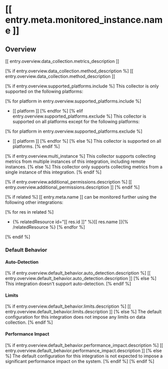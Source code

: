 # [[ entry.meta.monitored_instance.name ]]

## Overview

[[ entry.overview.data_collection.metrics_description ]]

[% if entry.overview.data_collection.method_description %]
[[ entry.overview.data_collection.method_description ]]

[% if entry.overview.supported_platforms.include %]
This collector is only supported on the following platforms:

[% for platform in entry.overview.supported_platforms.include %]
- [[ platform ]]
[% endfor %]
[% elif entry.overview.supported_platforms.exclude %]
This collector is supported on all platforms except for the following platforms:

[% for platform in entry.overview.supported_platforms.exclude %]
- [[ platform ]]
[% endfor %]
[% else %]
This collector is supported on all platforms.
[% endif %]

[% if entry.overview.multi_instance %]
This collector supports collecting metrics from multiple instances of this integration, including remote instances.
[% else %]
This collector only supports collecting metrics from a single instance of this integration.
[% endif %]

[% if entry.overview.additional_permissions.description %]
[[ entry.overview.additional_permissions.description ]]
[% endif %]

[% if related %]
[[ entry.meta.name ]] can be monitored further using the following other integrations:

[% for res in related %]
- {% relatedResource id="[[ res.id ]]" %}[[ res.name ]]{% /relatedResource %}
[% endfor %]

[% endif %]
### Default Behavior

#### Auto-Detection

[% if entry.overview.default_behavior.auto_detection.description %]
[[ entry.overview.default_behavior.auto_detection.description ]]
[% else %]
This integration doesn't support auto-detection.
[% endif %]

#### Limits

[% if entry.overview.default_behavior.limits.description %]
[[ entry.overview.default_behavior.limits.description ]]
[% else %]
The default configuration for this integration does not impose any limits on data collection.
[% endif %]

#### Performance Impact

[% if entry.overview.default_behavior.performance_impact.description %]
[[ entry.overview.default_behavior.performance_impact.description ]]
[% else %]
The default configuration for this integration is not expected to impose a significant performance impact on the system.
[% endif %]
[% endif %]
